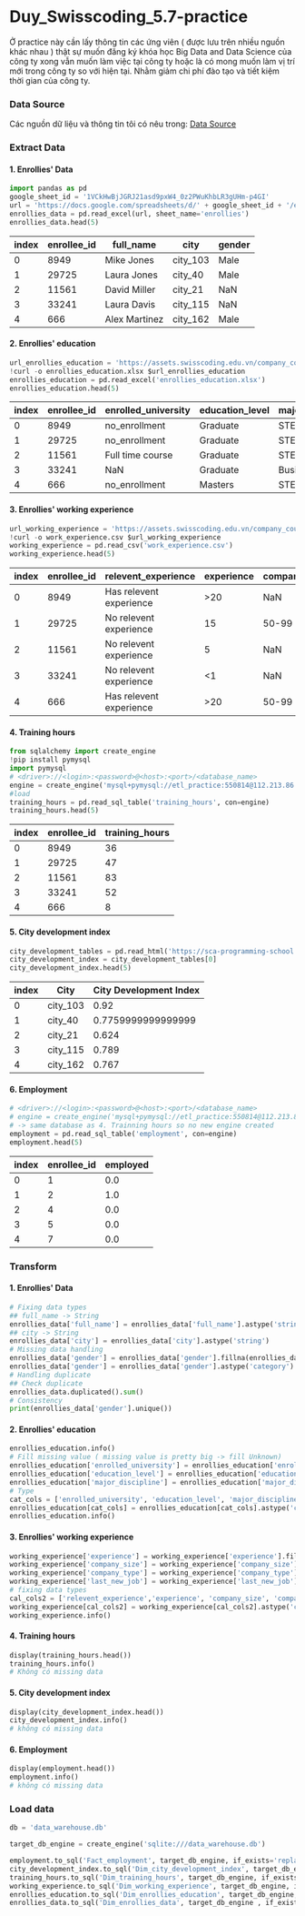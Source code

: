 # Duy_Swisscoding_5.7-practice
Ở practice này cần lấy thông tin các ứng viên ( được lưu trên nhiều nguồn khác nhau ) thật sự muốn đăng ký khóa học Big Data and Data Science của công ty xong vẫn muốn làm việc tại công ty hoặc là có mong muốn làm vị trí mới trong công ty so với hiện tại. Nhằm giảm chi phí đào tạo và tiết kiệm thời gian của công ty.
### Data Source 
Các nguồn dữ liệu và thông tin tôi có nêu trong: [Data Source](https://github.com/haduy2009sg/Duy_Swisscoding_5.7-practice/blob/554c2dfc9f5d2cbd60a72079b05e80fec53eb500/Source%20Practice%205-7.md)

### Extract Data
#### 1. Enrollies' Data
``` python
import pandas as pd
google_sheet_id = '1VCkHwBjJGRJ21asd9pxW4_0z2PWuKhbLR3gUHm-p4GI'
url = 'https://docs.google.com/spreadsheets/d/' + google_sheet_id + '/export?format=xlsx'
enrollies_data = pd.read_excel(url, sheet_name='enrollies')
enrollies_data.head(5)
```
|index|enrollee\_id|full\_name|city|gender|
|---|---|---|---|---|
|0|8949|Mike Jones|city\_103|Male|
|1|29725|Laura Jones|city\_40|Male|
|2|11561|David Miller|city\_21|NaN|
|3|33241|Laura Davis|city\_115|NaN|
|4|666|Alex Martinez|city\_162|Male|
#### 2. Enrollies' education
``` python
url_enrollies_education = 'https://assets.swisscoding.edu.vn/company_course/enrollies_education.xlsx'
!curl -o enrollies_education.xlsx $url_enrollies_education
enrollies_education = pd.read_excel('enrollies_education.xlsx')
enrollies_education.head(5)
```
|index|enrollee\_id|enrolled\_university|education\_level|major\_discipline|
|---|---|---|---|---|
|0|8949|no\_enrollment|Graduate|STEM|
|1|29725|no\_enrollment|Graduate|STEM|
|2|11561|Full time course|Graduate|STEM|
|3|33241|NaN|Graduate|Business Degree|
|4|666|no\_enrollment|Masters|STEM|
#### 3. Enrollies' working experience
```python
url_working_experience = 'https://assets.swisscoding.edu.vn/company_course/work_experience.csv'
!curl -o work_experience.csv $url_working_experience
working_experience = pd.read_csv('work_experience.csv')
working_experience.head(5)
```
|index|enrollee\_id|relevent\_experience|experience|company\_size|company\_type|last\_new\_job|
|---|---|---|---|---|---|---|
|0|8949|Has relevent experience|\>20|NaN|NaN|1|
|1|29725|No relevent experience|15|50-99|Pvt Ltd|\>4|
|2|11561|No relevent experience|5|NaN|NaN|never|
|3|33241|No relevent experience|\<1|NaN|Pvt Ltd|never|
|4|666|Has relevent experience|\>20|50-99|Funded Startup|4|
#### 4. Training hours
``` python
from sqlalchemy import create_engine
!pip install pymysql
import pymysql
# <driver>://<login>:<password>@<host>:<port>/<database_name>
engine = create_engine('mysql+pymysql://etl_practice:550814@112.213.86.31:3360/company_course')
#load
training_hours = pd.read_sql_table('training_hours', con=engine)
training_hours.head(5)
```
|index|enrollee\_id|training\_hours|
|---|---|---|
|0|8949|36|
|1|29725|47|
|2|11561|83|
|3|33241|52|
|4|666|8|
#### 5. City development index
``` python
city_development_tables = pd.read_html('https://sca-programming-school.github.io/city_development_index/index.html')
city_development_index = city_development_tables[0]
city_development_index.head(5)
```
|index|City|City Development Index|
|---|---|---|
|0|city\_103|0\.92|
|1|city\_40|0\.7759999999999999|
|2|city\_21|0\.624|
|3|city\_115|0\.789|
|4|city\_162|0\.767|
#### 6. Employment
``` python
# <driver>://<login>:<password>@<host>:<port>/<database_name>
# engine = create_engine('mysql+pymysql://etl_practice:550814@112.213.86.31:3360/company_course')
# -> same database as 4. Trainning hours so no new engine created
employment = pd.read_sql_table('employment', con=engine)
employment.head(5)
```
|index|enrollee\_id|employed|
|---|---|---|
|0|1|0\.0|
|1|2|1\.0|
|2|4|0\.0|
|3|5|0\.0|
|4|7|0\.0|

### Transform
#### 1. Enrollies' Data
``` python
# Fixing data types
## full_name -> String
enrollies_data['full_name'] = enrollies_data['full_name'].astype('string')
## city -> String
enrollies_data['city'] = enrollies_data['city'].astype('string')
# Missing data handling
enrollies_data['gender'] = enrollies_data['gender'].fillna(enrollies_data['gender'].mode()[0])
enrollies_data['gender'] = enrollies_data['gender'].astype('category')
# Handling duplicate
## Check duplicate
enrollies_data.duplicated().sum()
# Consistency
print(enrollies_data['gender'].unique())
```

#### 2. Enrollies' education
``` python
enrollies_education.info()
# Fill missing value ( missing value is pretty big -> fill Unknown)
enrollies_education['enrolled_university'] = enrollies_education['enrolled_university'].fillna('Unknown')
enrollies_education['education_level'] = enrollies_education['education_level'].fillna('Unknown')
enrollies_education['major_discipline'] = enrollies_education['major_discipline'].fillna('Unknown')
# Type
cat_cols = ['enrolled_university', 'education_level', 'major_discipline']
enrollies_education[cat_cols] = enrollies_education[cat_cols].astype('category')
enrollies_education.info()
```

#### 3. Enrollies' working experience
```python
working_experience['experience'] = working_experience['experience'].fillna(working_experience['experience'].mode()[0])
working_experience['company_size'] = working_experience['company_size'].fillna('Unknown')
working_experience['company_type'] = working_experience['company_type'].fillna('Unknown')
working_experience['last_new_job'] = working_experience['last_new_job'].fillna('Unknown')
# fixing data types
cal_cols2 = ['relevent_experience','experience', 'company_size', 'company_type', 'last_new_job']
working_experience[cal_cols2] = working_experience[cal_cols2].astype('category')
working_experience.info()
```

#### 4. Training hours
``` python
display(training_hours.head())
training_hours.info()
# Không có missing data
```

#### 5. City development index
``` python
display(city_development_index.head())
city_development_index.info()
# không có missing data
```

#### 6. Employment
``` python
display(employment.head())
employment.info()
# không có missing data
```

### Load data
``` python
db = 'data_warehouse.db'

target_db_engine = create_engine('sqlite:///data_warehouse.db')

employment.to_sql('Fact_employment', target_db_engine, if_exists='replace', index=False)
city_development_index.to_sql('Dim_city_development_index', target_db_engine, if_exists='replace', index=False)
training_hours.to_sql('Dim_training_hours', target_db_engine, if_exists='replace', index=False)
working_experience.to_sql('Dim_working_experience', target_db_engine, if_exists='replace', index=False)
enrollies_education.to_sql('Dim_enrollies_education', target_db_engine, if_exists='replace', index=False)
enrollies_data.to_sql('Dim_enrollies_data', target_db_engine , if_exists= 'replace', index=False)
```

